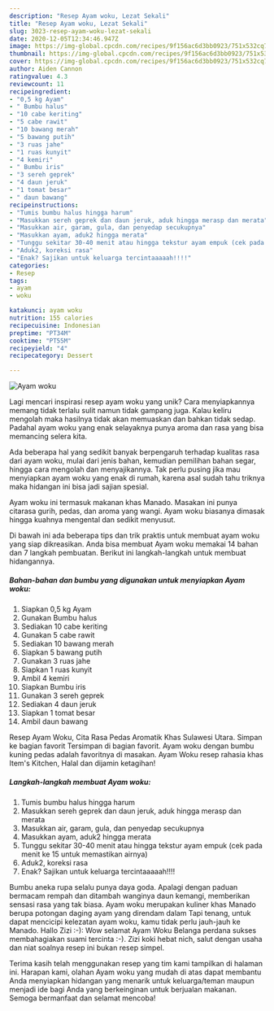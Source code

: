 ```yaml
---
description: "Resep Ayam woku, Lezat Sekali"
title: "Resep Ayam woku, Lezat Sekali"
slug: 3023-resep-ayam-woku-lezat-sekali
date: 2020-12-05T12:34:46.947Z
image: https://img-global.cpcdn.com/recipes/9f156ac6d3bb0923/751x532cq70/ayam-woku-foto-resep-utama.jpg
thumbnail: https://img-global.cpcdn.com/recipes/9f156ac6d3bb0923/751x532cq70/ayam-woku-foto-resep-utama.jpg
cover: https://img-global.cpcdn.com/recipes/9f156ac6d3bb0923/751x532cq70/ayam-woku-foto-resep-utama.jpg
author: Aiden Cannon
ratingvalue: 4.3
reviewcount: 11
recipeingredient:
- "0,5 kg Ayam"
- " Bumbu halus"
- "10 cabe keriting"
- "5 cabe rawit"
- "10 bawang merah"
- "5 bawang putih"
- "3 ruas jahe"
- "1 ruas kunyit"
- "4 kemiri"
- " Bumbu iris"
- "3 sereh geprek"
- "4 daun jeruk"
- "1 tomat besar"
- " daun bawang"
recipeinstructions:
- "Tumis bumbu halus hingga harum"
- "Masukkan sereh geprek dan daun jeruk, aduk hingga merasp dan merata"
- "Masukkan air, garam, gula, dan penyedap secukupnya"
- "Masukkan ayam, aduk2 hingga merata"
- "Tunggu sekitar 30-40 menit atau hingga tekstur ayam empuk (cek pada menit ke 15 untuk memastikan airnya)"
- "Aduk2, koreksi rasa"
- "Enak? Sajikan untuk keluarga tercintaaaaah!!!!"
categories:
- Resep
tags:
- ayam
- woku

katakunci: ayam woku 
nutrition: 155 calories
recipecuisine: Indonesian
preptime: "PT34M"
cooktime: "PT55M"
recipeyield: "4"
recipecategory: Dessert

---
```



![Ayam woku](https://img-global.cpcdn.com/recipes/9f156ac6d3bb0923/751x532cq70/ayam-woku-foto-resep-utama.jpg)

Lagi mencari inspirasi resep ayam woku yang unik? Cara menyiapkannya memang tidak terlalu sulit namun tidak gampang juga. Kalau keliru mengolah maka hasilnya tidak akan memuaskan dan bahkan tidak sedap. Padahal ayam woku yang enak selayaknya punya aroma dan rasa yang bisa memancing selera kita.

Ada beberapa hal yang sedikit banyak berpengaruh terhadap kualitas rasa dari ayam woku, mulai dari jenis bahan, kemudian pemilihan bahan segar, hingga cara mengolah dan menyajikannya. Tak perlu pusing jika mau menyiapkan ayam woku yang enak di rumah, karena asal sudah tahu triknya maka hidangan ini bisa jadi sajian spesial.

Ayam woku ini termasuk makanan khas Manado. Masakan ini punya citarasa gurih, pedas, dan aroma yang wangi. Ayam woku biasanya dimasak hingga kuahnya mengental dan sedikit menyusut.


Di bawah ini ada beberapa tips dan trik praktis untuk membuat ayam woku yang siap dikreasikan. Anda bisa membuat Ayam woku memakai 14 bahan dan 7 langkah pembuatan. Berikut ini langkah-langkah untuk membuat hidangannya.

<!--inarticleads1-->

##### Bahan-bahan dan bumbu yang digunakan untuk menyiapkan Ayam woku:

1. Siapkan 0,5 kg Ayam
1. Gunakan  Bumbu halus
1. Sediakan 10 cabe keriting
1. Gunakan 5 cabe rawit
1. Sediakan 10 bawang merah
1. Siapkan 5 bawang putih
1. Gunakan 3 ruas jahe
1. Siapkan 1 ruas kunyit
1. Ambil 4 kemiri
1. Siapkan  Bumbu iris
1. Gunakan 3 sereh geprek
1. Sediakan 4 daun jeruk
1. Siapkan 1 tomat besar
1. Ambil  daun bawang


Resep Ayam Woku, Cita Rasa Pedas Aromatik Khas Sulawesi Utara. Simpan ke bagian favorit Tersimpan di bagian favorit. Ayam woku dengan bumbu kuning pedas adalah favoritnya di masakan. Ayam Woku resep rahasia khas Item&#39;s Kitchen, Halal dan dijamin ketagihan! 

<!--inarticleads2-->

##### Langkah-langkah membuat Ayam woku:

1. Tumis bumbu halus hingga harum
1. Masukkan sereh geprek dan daun jeruk, aduk hingga merasp dan merata
1. Masukkan air, garam, gula, dan penyedap secukupnya
1. Masukkan ayam, aduk2 hingga merata
1. Tunggu sekitar 30-40 menit atau hingga tekstur ayam empuk (cek pada menit ke 15 untuk memastikan airnya)
1. Aduk2, koreksi rasa
1. Enak? Sajikan untuk keluarga tercintaaaaah!!!!


Bumbu aneka rupa selalu punya daya goda. Apalagi dengan paduan bermacam rempah dan ditambah wanginya daun kemangi, memberikan sensasi rasa yang tak biasa. Ayam woku merupakan kuliner khas Manado berupa potongan daging ayam yang direndam dalam Tapi tenang, untuk dapat mencicipi kelezatan ayam woku, kamu tidak perlu jauh-jauh ke Manado. Hallo Zizi :-): Wow selamat Ayam Woku Belanga perdana sukses membahagiakan suami tercinta :-). Zizi koki hebat nich, salut dengan usaha dan niat soalnya resep ini bukan resep simpel. 

Terima kasih telah menggunakan resep yang tim kami tampilkan di halaman ini. Harapan kami, olahan Ayam woku yang mudah di atas dapat membantu Anda menyiapkan hidangan yang menarik untuk keluarga/teman maupun menjadi ide bagi Anda yang berkeinginan untuk berjualan makanan. Semoga bermanfaat dan selamat mencoba!
